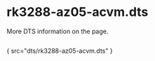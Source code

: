 # rk3288-az05-acvm.dts

More DTS information on the [](Linux-DTSs.md) page.

```
```
{ src="dts/rk3288-az05-acvm.dts" }
